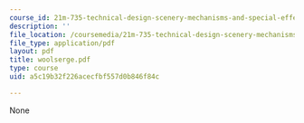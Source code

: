 ```yaml
---
course_id: 21m-735-technical-design-scenery-mechanisms-and-special-effects-spring-2004
description: ''
file_location: /coursemedia/21m-735-technical-design-scenery-mechanisms-and-special-effects-spring-2004/a5c19b32f226acecfbf557d0b846f84c_woolserge.pdf
file_type: application/pdf
layout: pdf
title: woolserge.pdf
type: course
uid: a5c19b32f226acecfbf557d0b846f84c

---
```

None
